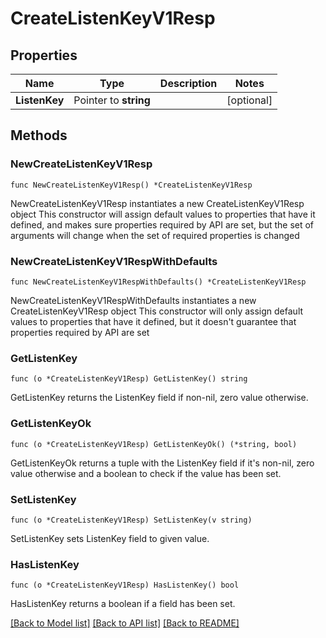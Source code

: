 # CreateListenKeyV1Resp

## Properties

Name | Type | Description | Notes
------------ | ------------- | ------------- | -------------
**ListenKey** | Pointer to **string** |  | [optional] 

## Methods

### NewCreateListenKeyV1Resp

`func NewCreateListenKeyV1Resp() *CreateListenKeyV1Resp`

NewCreateListenKeyV1Resp instantiates a new CreateListenKeyV1Resp object
This constructor will assign default values to properties that have it defined,
and makes sure properties required by API are set, but the set of arguments
will change when the set of required properties is changed

### NewCreateListenKeyV1RespWithDefaults

`func NewCreateListenKeyV1RespWithDefaults() *CreateListenKeyV1Resp`

NewCreateListenKeyV1RespWithDefaults instantiates a new CreateListenKeyV1Resp object
This constructor will only assign default values to properties that have it defined,
but it doesn't guarantee that properties required by API are set

### GetListenKey

`func (o *CreateListenKeyV1Resp) GetListenKey() string`

GetListenKey returns the ListenKey field if non-nil, zero value otherwise.

### GetListenKeyOk

`func (o *CreateListenKeyV1Resp) GetListenKeyOk() (*string, bool)`

GetListenKeyOk returns a tuple with the ListenKey field if it's non-nil, zero value otherwise
and a boolean to check if the value has been set.

### SetListenKey

`func (o *CreateListenKeyV1Resp) SetListenKey(v string)`

SetListenKey sets ListenKey field to given value.

### HasListenKey

`func (o *CreateListenKeyV1Resp) HasListenKey() bool`

HasListenKey returns a boolean if a field has been set.


[[Back to Model list]](../README.md#documentation-for-models) [[Back to API list]](../README.md#documentation-for-api-endpoints) [[Back to README]](../README.md)


